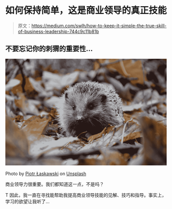 # 如何保持简单，这是商业领导的真正技能

> 原文：<https://medium.com/swlh/how-to-keep-it-simple-the-true-skill-of-business-leadership-744c9c11b81b>

## 不要忘记你的刺猬的重要性…

![](img/f6f805f2f65e531bfd62b4b4565914fa.png)

Photo by [Piotr Łaskawski](https://unsplash.com/@tot87?utm_source=medium&utm_medium=referral) on [Unsplash](https://unsplash.com?utm_source=medium&utm_medium=referral)

商业领导力很重要。我们都知道这一点，不是吗？

T 因此，我一直在寻找能帮助我提高商业领导技能的见解、技巧和指导。事实上，学习的欲望让我听了…